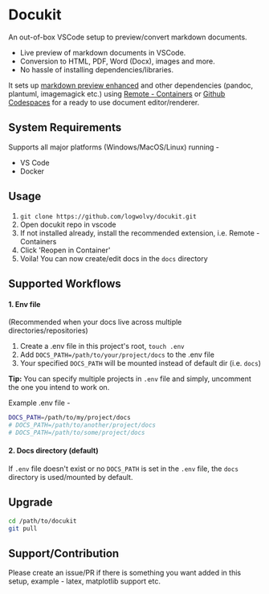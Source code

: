 # Docukit
An out-of-box VSCode setup to preview/convert markdown documents.
- Live preview of markdown documents in VSCode.
- Conversion to HTML, PDF, Word (Docx), images and more.
- No hassle of installing dependencies/libraries.

It sets up [markdown preview enhanced](https://github.com/shd101wyy/markdown-preview-enhanced) and other dependencies (pandoc, plantuml, imagemagick etc.) using [Remote - Containers](https://marketplace.visualstudio.com/items?itemName=ms-vscode-remote.remote-containers) or [Github Codespaces](https://github.com/features/codespaces) for a ready to use document editor/renderer.

## System Requirements
Supports all major platforms (Windows/MacOS/Linux) running -
- VS Code
- Docker

## Usage
1. `git clone https://github.com/logwolvy/docukit.git`
2. Open docukit repo in vscode
3. If not installed already, install the recommended extension, i.e. Remote - Containers
4. Click 'Reopen in Container'
5. Voila! You can now create/edit docs in the `docs` directory

## Supported Workflows
#### 1. Env file
(Recommended when your docs live across multiple directories/repositories)
1. Create a .env file in this project's root, `touch .env`
2. Add `DOCS_PATH=/path/to/your/project/docs` to the .env file
3. Your specified `DOCS_PATH` will be mounted instead of default dir (i.e. `docs`)

**Tip:** You can specify multiple projects in `.env` file and simply, uncomment the one you intend to work on.

Example .env file -
```sh
DOCS_PATH=/path/to/my/project/docs
# DOCS_PATH=/path/to/another/project/docs
# DOCS_PATH=/path/to/some/project/docs
```

#### 2. Docs directory (default)
If `.env` file doesn't exist or no `DOCS_PATH` is set in the `.env` file, the `docs` directory is used/mounted by default.

## Upgrade
```bash
cd /path/to/docukit
git pull
```

## Support/Contribution
Please create an issue/PR if there is something you want added in this setup, example - latex, matplotlib support etc.
